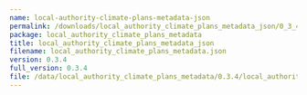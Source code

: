 ```yaml
---
name: local-authority-climate-plans-metadata-json
permalink: /downloads/local_authority_climate_plans_metadata_json/0_3_4
package: local_authority_climate_plans_metadata
title: local_authority_climate_plans_metadata_json
filename: local_authority_climate_plans_metadata.json
version: 0.3.4
full_version: 0.3.4
file: /data/local_authority_climate_plans_metadata/0.3.4/local_authority_climate_plans_metadata.json
---
```

